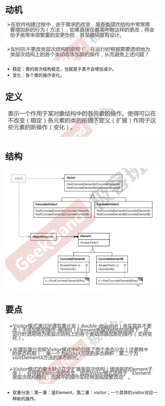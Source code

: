 # 动机

![image-20200615215501472](figure/image-20200615215501472.png)

- 稳定：类的层次结构稳定，也就是子类不会增加减少。
- 变化：各个类的操作变化。



# 定义

![image-20200615215639818](figure/image-20200615215639818.png)



# 结构

![image-20200615215651961](figure/image-20200615215651961.png)



# 要点

![image-20200615215715448](figure/image-20200615215715448.png)

- 双重分发：第一重：是Element，第二重：visitor；一个具体的visitor对应一种新的操作。